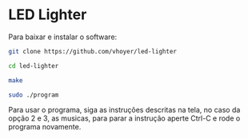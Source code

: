 # LED Lighter

Para baixar e instalar o software:

```bash
git clone https://github.com/vhoyer/led-lighter

cd led-lighter

make

sudo ./program
```

Para usar o programa, siga as instruções descritas na tela, no caso da
opção 2 e 3, as musicas, para parar a instrução aperte Ctrl-C e rode o
programa novamente.
